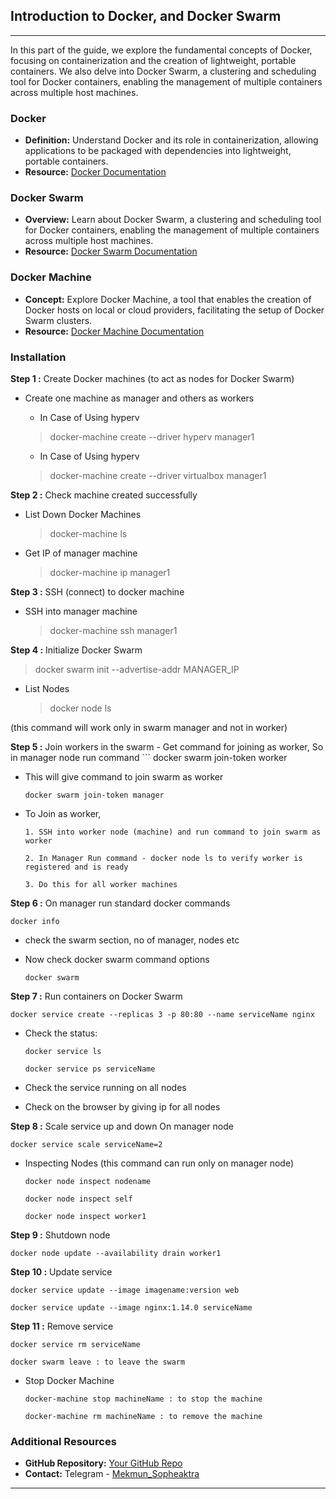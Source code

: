 

## Introduction to Docker, and Docker Swarm

---

In this part of the guide, we explore the fundamental concepts of Docker, focusing on containerization and the creation of lightweight, portable containers. We also delve into Docker Swarm, a clustering and scheduling tool for Docker containers, enabling the management of multiple containers across multiple host machines.

### Docker
- **Definition:** Understand Docker and its role in containerization, allowing applications to be packaged with dependencies into lightweight, portable containers.
- **Resource:** [Docker Documentation](https://docs.docker.com)

### Docker Swarm
- **Overview:** Learn about Docker Swarm, a clustering and scheduling tool for Docker containers, enabling the management of multiple containers across multiple host machines.
- **Resource:** [Docker Swarm Documentation](https://docs.docker.com/engine/swarm)

### Docker Machine
- **Concept:** Explore Docker Machine, a tool that enables the creation of Docker hosts on local or cloud providers, facilitating the setup of Docker Swarm clusters.
- **Resource:** [Docker Machine Documentation](https://docs.docker.com/machine)

### Installation

**Step 1 :**  Create Docker machines (to act as nodes for Docker Swarm) 
  - Create one machine as manager and others as workers
  
    - In Case of Using hyperv

    > docker-machine create --driver hyperv manager1

    - In Case of Using hyperv

    > docker-machine create --driver virtualbox manager1

**Step 2 :** Check machine created successfully
  - List Down Docker Machines
    > docker-machine ls
  - Get IP of manager machine
    > docker-machine ip manager1

**Step 3 :** SSH (connect) to docker machine
  - SSH into manager machine
      >   docker-machine ssh manager1

**Step 4 :** Initialize Docker Swarm 
   > docker swarm init --advertise-addr MANAGER_IP
  - List Nodes
    > docker node ls
    
  (this command will work only in swarm manager and not in worker)

**Step 5 :** Join workers in the swarm
    - Get command for joining as worker, So in manager node run command
       ```
        docker swarm join-token worker
      
  - This will give command to join swarm as worker

    ```
    docker swarm join-token manager

  - To Join as worker,

      ```
      1. SSH into worker node (machine) and run command to join swarm as worker

      2. In Manager Run command - docker node ls to verify worker is registered and is ready

      3. Do this for all worker machines

**Step 6 :**  On manager run standard docker commands 
   
    docker info
  
- check the swarm section, no of manager, nodes etc
 
- Now check docker swarm command options

      docker swarm

**Step 7 :**  Run containers on Docker Swarm
      
    docker service create --replicas 3 -p 80:80 --name serviceName nginx

- Check the status:

      docker service ls

      docker service ps serviceName

- Check the service running on all nodes
- Check on the browser by giving ip for all nodes

**Step 8 :** Scale service up and down On manager node

    docker service scale serviceName=2

- Inspecting Nodes (this command can run only on manager node)

      docker node inspect nodename
  
      docker node inspect self
    
      docker node inspect worker1

**Step 9 :** Shutdown node

    docker node update --availability drain worker1

**Step 10 :** Update service

    docker service update --image imagename:version web

    docker service update --image nginx:1.14.0 serviceName

**Step 11 :** Remove service
  
    docker service rm serviceName

    docker swarm leave : to leave the swarm
- Stop Docker Machine 

      docker-machine stop machineName : to stop the machine
      
      docker-machine rm machineName : to remove the machine


### Additional Resources
- **GitHub Repository:** [Your GitHub Repo](https://github.com/Mekmun-Sopheaktra)
- **Contact:** Telegram - [Mekmun_Sopheaktra](https://t.me/Mekmun_Sopheaktra)

---
